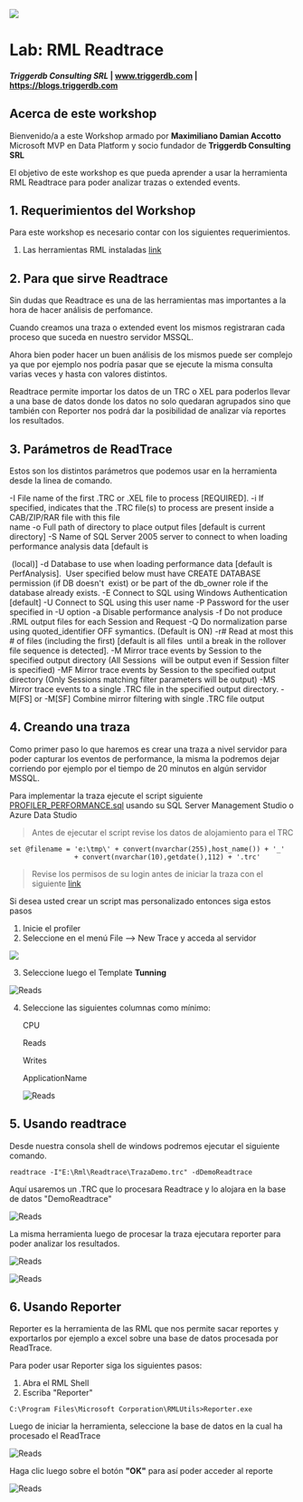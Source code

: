 
![](Images/Triggerdblogo.png)

# Lab: RML Readtrace

#### <i>Triggerdb Consulting SRL</i> | www.triggerdb.com | https://blogs.triggerdb.com

##     Acerca de este workshop
Bienvenido/a a este Workshop armado por **Maximiliano Damian Accotto** Microsoft MVP en Data Platform y socio fundador de **Triggerdb Consulting SRL**

El objetivo de este workshop es que pueda aprender a usar la herramienta RML Readtrace para poder analizar trazas o extended events.

## 1. Requerimientos del Workshop

Para este workshop es necesario contar con los siguientes requerimientos.

1. Las herramientas RML instaladas  [link](./Readme.md)



## 2. Para que sirve Readtrace

Sin dudas que Readtrace es una de las herramientas mas importantes a la hora de hacer análisis de perfomance.

Cuando creamos una traza o extended event los mismos registraran cada proceso que suceda en nuestro servidor MSSQL. 

Ahora bien poder hacer un buen análisis de los mismos puede ser complejo ya que por ejemplo nos podría pasar que se ejecute la misma consulta varias veces y hasta con valores distintos.

Readtrace permite importar los datos de un TRC o XEL para poderlos llevar a una base de datos donde los datos no solo quedaran agrupados sino que también con Reporter nos podrá dar la posibilidad de analizar vía reportes los resultados.

## 3. Parámetros de ReadTrace

Estos son los distintos parámetros que podemos usar en la herramienta desde la linea de comando.

 -I  File name of the first .TRC or .XEL file to process [REQUIRED].
-i  If specified, indicates that the .TRC file(s) to process are present inside a CAB/ZIP/RAR file with this file  
     name
-o  Full path of directory to place output files [default is current directory]
-S  Name of SQL Server 2005 server to connect to when loading performance analysis data [default is 

​     (local)]
-d  Database to use when loading performance data [default is PerfAnalysis].
​     User specified below must have CREATE DATABASE permission (if DB doesn't
​     exist) or be part of the db_owner role if the database already exists.
-E  Connect to SQL using Windows Authentication [default]
-U  Connect to SQL using this user name
-P  Password for the user specified in -U option
-a  Disable performance analysis
-f  Do not produce .RML output files for each Session and Request
-Q  Do normalization parse using quoted_identifier OFF symantics.  (Default is ON)
-r# Read at most this # of files (including the first) [default is all files
​    until a break in the rollover file sequence is detected].
-M  Mirror trace events by Session to the specified output directory (All Sessions
​    will be output even if Session filter is specified)
-MF Mirror trace events by Session to the specified output directory (Only Sessions
   matching filter parameters will be output)
-MS Mirror trace events to a single .TRC file in the specified output directory.
-M[FS] or -M[SF] Combine mirror filtering with single .TRC file output

## 4. Creando una traza

Como primer paso lo que haremos es crear una traza a nivel servidor para poder capturar los eventos de performance, la misma la podremos dejar corriendo por ejemplo por el tiempo de 20 minutos en algún servidor MSSQL.

Para implementar la traza ejecute el script siguiente [PROFILER_PERFORMANCE.sql](./Readtrace/PROFILER_PERFORMANCE.sql) usando su SQL Server Management Studio o Azure Data Studio

> Antes de ejecutar el script revise los datos de alojamiento para el TRC 

```mssql
set @filename = 'e:\tmp\' + convert(nvarchar(255),host_name()) + '_' 
                + convert(nvarchar(10),getdate(),112) + '.trc' 
```

> Revise los permisos de su login antes de iniciar la traza con el siguiente [link](https://docs.microsoft.com/en-us/sql/tools/sql-server-profiler/permissions-required-to-run-sql-server-profiler?view=sql-server-ver15)
>

Si desea usted crear un script mas personalizado entonces siga estos pasos

1. Inicie el profiler
2. Seleccione en el menú File --> New Trace y acceda al servidor

![](./Readtrace/Images/Profiler.png)

3. Seleccione luego el Template **Tunning**

   

![Reads](./Readtrace/Images/Profiler2.png)

4. Seleccione las siguientes columnas como mínimo:

   CPU

   Reads

   Writes

   ApplicationName

   ![Reads](./Readtrace/Images/Profiler3.png)

   

## 5. Usando readtrace

Desde nuestra consola shell de windows podremos ejecutar el siguiente comando.

```shell
readtrace -I"E:\Rml\Readtrace\TrazaDemo.trc" -dDemoReadtrace
```

Aquí usaremos un .TRC que lo procesara Readtrace y lo alojara en la base de datos "DemoReadtrace"

![Reads](./Readtrace/Images/readtrace-01.png)

La misma herramienta luego de procesar la traza ejecutara reporter para poder analizar los resultados.

![Reads](./Readtrace/Images/readtrace-02.png)

![Reads](./Readtrace/Images/readtrace-03.png)



## 6. Usando Reporter

Reporter es la herramienta de las RML que nos permite sacar reportes y exportarlos por ejemplo a excel sobre una base de datos procesada por ReadTrace.

Para poder usar Reporter siga los siguientes pasos:

1. Abra el RML Shell 
2. Escriba "Reporter"

```shell
C:\Program Files\Microsoft Corporation\RMLUtils>Reporter.exe
```

Luego de iniciar la herramienta, seleccione la base de datos en la cual ha procesado el ReadTrace

![Reads](./Readtrace/Images/readtrace-04.png)

Haga clic luego sobre el botón **"OK"** para así poder acceder al reporte

![Reads](./Readtrace/Images/readtrace-02.png)
